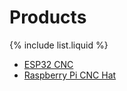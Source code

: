 
# Products

{% include list.liquid %}

- [ESP32 CNC](/docs/esp32_cnc/)
- [Raspberry Pi CNC Hat](/docs/rpi_cnc/)